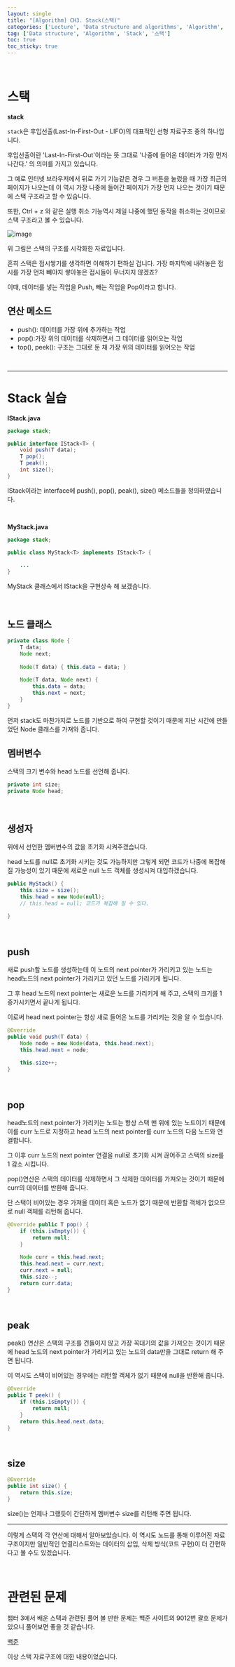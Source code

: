 ```yaml
---
layout: single
title: "[Algorithm] CH3. Stack(스택)"
categories: ['Lecture', 'Data structure and algorithms', 'Algorithm', 'Stack']
tag: ['Data structure', 'Algorithm', 'Stack', '스택']
toc: true
toc_sticky: true
---
```


<br>

# 스택

**stack**

`stack`은 후입선출(Last-In-First-Out - LIFO)의 대표적인 선형 자료구조 중의 하나입니다.

후입선출이란 'Last-In-First-Out'이라는 뜻 그대로 '나중에 들어온 데이터가 가장 먼저 나간다.' 의 의미를 가지고 있습니다.

 그 예로 인터넷 브라우저에서 뒤로 가기 기능같은 경우 그 버튼을 눌렀을 때 가장 최근의 페이지가 나오는데 이 역시 가장 나중에 들어간 페이지가 가장 먼저 나오는 것이기 때문에 스택 구조라고 할 수 있습니다.

또한, Ctrl + z 와 같은 실행 취소 기능역시 제일 나중에 했던 동작을 취소하는 것이므로 스택 구조라고 볼 수 있습니다.

![image](https://user-images.githubusercontent.com/79521972/153334791-de3d66bd-db92-4985-b84a-cd539241eee2.png)

위 그림은 스택의 구조를 시각화한 자료입니다.

흔히 스택은 접시쌓기를 생각하면 이해하기 편하실 겁니다. 가장 마지막에 내려놓은 접시를 가장 먼저 빼야지 쌓아놓은 접시들이 무너지지 않겠죠?

이때, 데이터를 넣는 작업을 Push, 빼는 작업을 Pop이라고 합니다.



## 연산 메소드

- push(): 데이터를 가장 위에 추가하는 작업
- pop():가장 위의 데이터를 삭제하면서 그 데이터를 읽어오는 작업
- top(), peek(): 구조는 그대로 둔 채 가장 위의 데이터를 읽어오는 작업



<br>

---



# Stack 실습

**IStack.java**

```java
package stack;

public interface IStack<T> {
    void push(T data);
    T pop();
    T peak();
    int size();
}
```

IStack이라는 interface에 push(), pop(), peak(), size() 메소드들을 정의하였습니다.

<br>

**MyStack.java**

```java
package stack; 

public class MyStack<T> implements IStack<T> {
    
    ...
}
```

MyStack 클래스에서 IStack을 구현상속 해 보겠습니다.

<br>

## 노드 클래스

```java
private class Node {
    T data;
    Node next;
    
    Node(T data) { this.data = data; }
    
    Node(T data, Node next) {
        this.data = data;
        this.next = next;
    }
}
```

먼저 stack도 마찬가지로 노드를 기반으로 하여 구현할 것이기 때문에 지난 시간에 만들었던 Node 클래스를 가져와 줍니다.



## 멤버변수

스택의 크기 변수와 head 노드를 선언해 줍니다.

```java
private int size;
private Node head;
```



<br>



## 생성자

위에서 선언한 멤버변수의 값을 초기화 시켜주겠습니다.

head 노드를 null로 초기화 시키는 것도 가능하지만 그렇게 되면 코드가 나중에 복잡해 질 가능성이 있기 때문에 새로운 null 노드 객체를 생성시켜 대입하겠습니다. 

```java
public MyStack() {
    this.size = size();
 	this.head = new Node(null);
    // this.head = null; 코드가 복잡해 질 수 있다.
    
}
```



<br>

## push

새로 push할 노드를 생성하는데 이 노드의 next pointer가 가리키고 있는 노드는 head노드의 next pointer가 가리키고 있던 노드를 가리키게 됩니다.

그 후 head 노드의 next pointer는 새로운 노드를 가리키게 해 주고, 스택의 크기를 1 증가시키면서 끝나게 됩니다.

이로써 head next pointer는 항상 새로 들어온 노드를 가리키는 것을 알 수 있습니다.

```java
@Override
public void push(T data) {
    Node node = new Node(data, this.head.next);
    this.head.next = node;
    
    this.size++;
}
```



<br>

 

## pop

head노드의 next pointer가 가리키는 노드는 항상 스택 맨 위에 있는 노드이기 때문에 이를 curr 노드로 지정하고 head 노드의 next pointer를 curr 노드의 다음 노드와 연결합니다. 

그 이후 curr 노드의 next pointer 연결을 null로 초기화 시켜 끊어주고 스택의 size를 1 감소 시킵니다.

pop()연산은 스택의 데이터를 삭제하면서 그 삭제한 데이터를 가져오는 것이기 때문에 curr의 데이터를 반환해 줍니다.

단 스택이 비어있는 경우 가져올 데이터 혹은 노드가 없기 때문에 반환할 객체가 없으므로 null 객체를 리턴해 줍니다.

```java 
@Override public T pop() {
    if (this.isEmpty()) {
        return null;
    }
    
    Node curr = this.head.next;
	this.head.next = curr.next;
    curr.next = null;
    this.size--;
    return curr.data;
}
```



<br>

## peak

peak() 연산은 스택의 구조를 건들이지 않고 가장 꼭대기의 값을 가져오는 것이기 때문에 head 노드의 next pointer가 가리키고 있는 노드의 data만을 그대로 return 해 주면 됩니다.

이 역시도 스택이 비어있는 경우에는 리턴할 객체가 없기 때문에 null을 반환해 줍니다.

```java
@Override
public T peek() {
    if (this.isEmpty()) {
        return null;
    }
    return this.head.next.data;
}
```



<br>

## size

```java
@Override
public int size() {
    return this.size;
}
```

size()는 언제나 그랬듯이 간단하게 멤버변수 size를 리턴해 주면 됩니다.



---

이렇게 스택의 각 연산에 대해서 알아보았습니다. 이 역시도 노드를 통해 이루어진 자료구조이지만 일반적인 연결리스트와는 데이터의 삽입, 삭제 방식(코드 구현)이 더 간편하다고 볼 수도 있겠습니다.

<br>

# 관련된 문제

챕터 3에서 배운 스택과 관련된 풀어 볼 만한 문제는 백준 사이트의 9012번 괄호 문제가 있으니 풀어보면 좋을 것 같습니다.

[백준](https://www.acmicpc.net/problem/9012 "9012 괄호")



이상 스택 자료구조에 대한 내용이었습니다.








